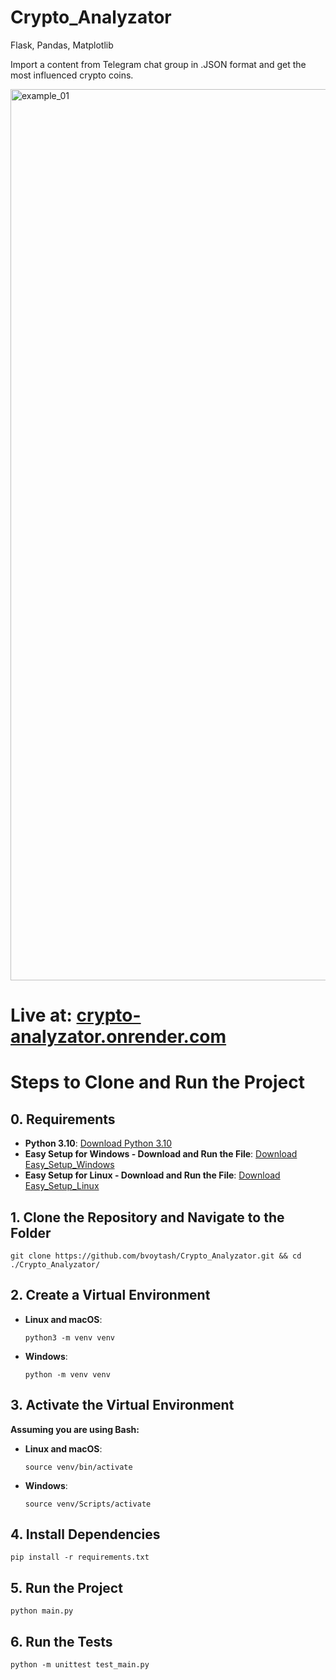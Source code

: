 # Crypto_Analyzator
Flask, Pandas, Matplotlib

Import a content from Telegram chat group in .JSON format and get the most influenced crypto coins.

<img width="1426" alt="example_01" src="https://github.com/user-attachments/assets/914439f9-e438-4a54-a71d-29c7c96f756c">

# Live at: [crypto-analyzator.onrender.com](https://crypto-analyzator.onrender.com/)

# Steps to Clone and Run the Project

## 0. Requirements
- **Python 3.10**: [Download Python 3.10](https://www.python.org/downloads/release/python-3100/)
- **Easy Setup for Windows - Download and Run the File**: [Download Easy_Setup_Windows](https://github.com/bvoytash/Crypto_Analyzator/blob/cosmetic_improvements/Easy_Setup_Windows.bat)
- **Easy Setup for Linux - Download and Run the File**: [Download Easy_Setup_Linux](https://github.com/bvoytash/Crypto_Analyzator/blob/cosmetic_improvements/Easy_Setup_Linux.sh)

## 1. Clone the Repository and Navigate to the Folder
```
git clone https://github.com/bvoytash/Crypto_Analyzator.git && cd ./Crypto_Analyzator/
```

## 2. Create a Virtual Environment
- **Linux and macOS**:
    ```
    python3 -m venv venv
    ```
- **Windows**:
    ```
    python -m venv venv
    ```

## 3. Activate the Virtual Environment
**Assuming you are using Bash:**
- **Linux and macOS**:
    ```
    source venv/bin/activate
    ```
- **Windows**:
    ```
    source venv/Scripts/activate
    ```

## 4. Install Dependencies
```
pip install -r requirements.txt
```

## 5. Run the Project
```
python main.py
```

## 6. Run the Tests
```
python -m unittest test_main.py
```